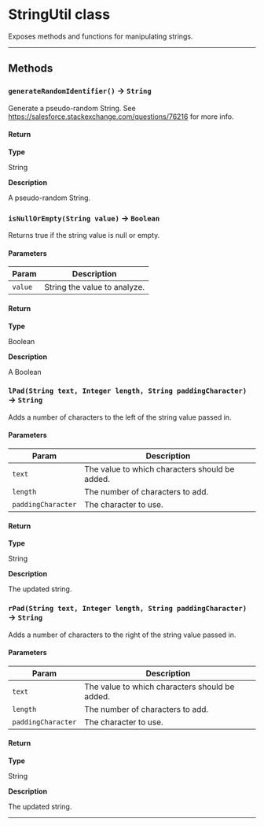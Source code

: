# StringUtil class

Exposes methods and functions for manipulating strings.

---
## Methods
### `generateRandomIdentifier()` → `String`

Generate a pseudo-random String. See https://salesforce.stackexchange.com/questions/76216 for more info.

#### Return

**Type**

String

**Description**

A pseudo-random String.

### `isNullOrEmpty(String value)` → `Boolean`

Returns true if the string value is null or empty.

#### Parameters
|Param|Description|
|-----|-----------|
|`value` |  String the value to analyze. |

#### Return

**Type**

Boolean

**Description**

A Boolean

### `lPad(String text, Integer length, String paddingCharacter)` → `String`

Adds a number of characters to the left of the string value passed in.

#### Parameters
|Param|Description|
|-----|-----------|
|`text` |  The value to which characters should be added. |
|`length` |  The number of characters to add. |
|`paddingCharacter` |  The character to use. |

#### Return

**Type**

String

**Description**

The updated string.

### `rPad(String text, Integer length, String paddingCharacter)` → `String`

Adds a number of characters to the right of the string value passed in.

#### Parameters
|Param|Description|
|-----|-----------|
|`text` |  The value to which characters should be added. |
|`length` |  The number of characters to add. |
|`paddingCharacter` |  The character to use. |

#### Return

**Type**

String

**Description**

The updated string.

---
